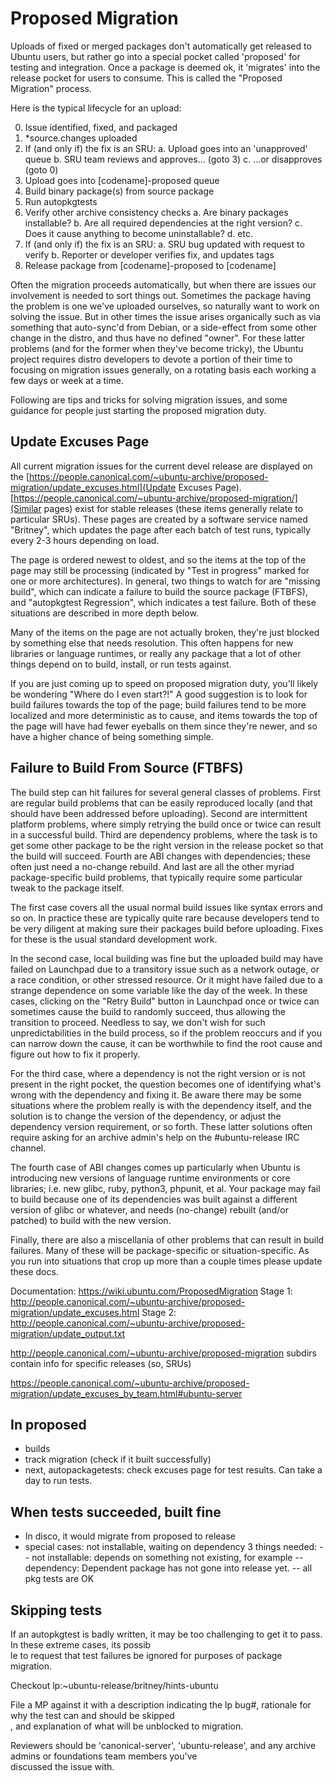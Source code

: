 Proposed Migration
==================

Uploads of fixed or merged packages don't automatically get released to Ubuntu users, but rather go into a special pocket called 'proposed' for testing and integration.  Once a package is deemed ok, it 'migrates' into the release pocket for users to consume.  This is called the "Proposed Migration" process.

Here is the typical lifecycle for an upload:

  0.  Issue identified, fixed, and packaged
  1.  *source.changes uploaded
  2.  If (and only if) the fix is an SRU:
      a.  Upload goes into an 'unapproved' queue
      b.  SRU team reviews and approves... (goto 3)
      c.  ...or disapproves (goto 0)
  3.  Upload goes into [codename]-proposed queue
  4.  Build binary package(s) from source package
  5.  Run autopkgtests
  6.  Verify other archive consistency checks
      a.  Are binary packages installable?
      b.  Are all required dependencies at the right version?
      c.  Does it cause anything to become uninstallable?
      d.  etc.
  7.  If (and only if) the fix is an SRU:
      a.  SRU bug updated with request to verify
      b.  Reporter or developer verifies fix, and updates tags
  8.  Release package from [codename]-proposed to [codename]

Often the migration proceeds automatically, but when there are issues our involvement is needed to sort things out.  Sometimes the package having the problem is one we've uploaded ourselves, so naturally want to work on solving the issue.  But in other times the issue arises organically such as via something that auto-sync'd from Debian, or a side-effect from some other change in the distro, and thus have no defined "owner".  For these latter problems (and for the former when they've become tricky), the Ubuntu project requires distro developers to devote a portion of their time to focusing on migration issues generally, on a rotating basis each working a few days or week at a time.

Following are tips and tricks for solving migration issues, and some guidance for people just starting the proposed migration duty.


Update Excuses Page
-------------------

All current migration issues for the current devel release are displayed on the [https://people.canonical.com/~ubuntu-archive/proposed-migration/update_excuses.html](Update Excuses Page).  [https://people.canonical.com/~ubuntu-archive/proposed-migration/](Similar pages) exist for stable releases (these items generally relate to particular SRUs).  These pages are created by a software service named "Britney", which updates the page after each batch of test runs, typically every 2-3 hours depending on load.

The page is ordered newest to oldest, and so the items at the top of the page may still be processing (indicated by "Test in progress" marked for one or more architectures).  In general, two things to watch for are "missing build", which can indicate a failure to build the source package (FTBFS), and "autopkgtest Regression", which indicates a test failure.  Both of these situations are described in more depth below.

Many of the items on the page are not actually broken, they're just blocked by something else that needs resolution.  This often happens for new libraries or language runtimes, or really any package that a lot of other things depend on to build, install, or run tests against.

If you are just coming up to speed on proposed migration duty, you'll likely be wondering "Where do I even start?!"  A good suggestion is to look for build failures towards the top of the page; build failures tend to be more localized and more deterministic as to cause, and items towards the top of the page will have had fewer eyeballs on them since they're newer, and so have a higher chance of being something simple.


Failure to Build From Source (FTBFS)
------------------------------------

The build step can hit failures for several general classes of problems.  First are regular build problems that can be easily reproduced locally (and that should have been addressed before uploading).  Second are intermittent platform problems, where simply retrying the build once or twice can result in a successful build.  Third are dependency problems, where the task is to get some other package to be the right version in the release pocket so that the build will succeed.  Fourth are ABI changes with dependencies; these often just need a no-change rebuild.  And last are all the other myriad package-specific build problems, that typically require some particular tweak to the package itself.

The first case covers all the usual normal build issues like syntax errors and so on.  In practice these are typically quite rare because developers tend to be very diligent at making sure their packages build before uploading.  Fixes for these is the usual standard development work.

In the second case, local building was fine but the uploaded build may have failed on Launchpad due to a transitory issue such as a network outage, or a race condition, or other stressed resource.  Or it might have failed due to a strange dependence on some variable like the day of the week.  In these cases, clicking on the "Retry Build" button in Launchpad once or twice can sometimes cause the build to randomly succeed, thus allowing the transition to proceed.  Needless to say, we don't wish for such unpredictabilities in the build process, so if the problem reoccurs and if you can narrow down the cause, it can be worthwhile to find the root cause and figure out how to fix it properly.

For the third case, where a dependency is not the right version or is not present in the right pocket, the question becomes one of identifying what's wrong with the dependency and fixing it.  Be aware there may be some situations where the problem really is with the dependency itself, and the solution is to change the version of the dependency, or adjust the dependency version requirement, or so forth.  These latter solutions often require asking for an archive admin's help on the #ubuntu-release IRC channel.

The fourth case of ABI changes comes up particularly when Ubuntu is introducing new versions of language runtime environments or core libraries; i.e. new glibc, ruby, python3, phpunit, et al.  Your package may fail to build because one of its dependencies was built against a different version of glibc or whatever, and needs (no-change) rebuilt (and/or patched) to build with the new version.

Finally, there are also a miscellania of other problems that can result in build failures.  Many of these will be package-specific or situation-specific.  As you run into situations that crop up more than a couple times please update these docs.


Documentation: https://wiki.ubuntu.com/ProposedMigration
Stage 1: http://people.canonical.com/~ubuntu-archive/proposed-migration/update_excuses.html
Stage 2: http://people.canonical.com/~ubuntu-archive/proposed-migration/update_output.txt

http://people.canonical.com/~ubuntu-archive/proposed-migration
subdirs contain info for specific releases (so, SRUs)

https://people.canonical.com/~ubuntu-archive/proposed-migration/update_excuses_by_team.html#ubuntu-server


In proposed
-----------
- builds
- track migration (check if it built successfully)
- next, autopackagetests: check excuses page for test results. Can take a day to run tests.


When tests succeeded, built fine
--------------------------------
- In disco, it would migrate from proposed to release
- special cases: not installable, waiting on dependency
3 things needed:
-- not installable: depends on something not existing, for example
-- dependency: Dependent package has not gone into release yet.
-- all pkg tests are OK


Skipping tests
--------------

If an autopkgtest is badly written, it may be too challenging to get it to pass.  In these extreme cases, its possib\
le to request that test failures be ignored for purposes of package migration.

Checkout lp:~ubuntu-release/britney/hints-ubuntu

File a MP against it with a description indicating the lp bug#, rationale for why the test can and should be skipped\
, and explanation of what will be unblocked to migration.

Reviewers should be 'canonical-server', 'ubuntu-release', and any archive admins or foundations team members you've \
discussed the issue with.
